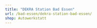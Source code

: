 ```yaml
---
title: "DEKRA Station Bad Essen"
url: /bad-essen/dekra-station-bad-essen/
shop: Autowerkstatt
---
```

